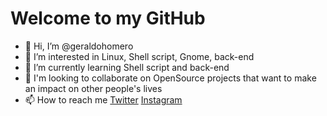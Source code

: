 # Welcome to my GitHub

- 👋 Hi, I’m @geraldohomero
- 👀 I’m interested in Linux, Shell script, Gnome, back-end
- 🌱 I’m currently learning Shell script and back-end
- 💞️ I'm looking to collaborate on OpenSource projects that want to make an impact on other people's lives 
- 📫 How to reach me [Twitter](https://twiter.com/geraldohomero) [Instagram](https://instagram.com/geraldohomero)

<!---
geraldohomero/geraldohomero is a ✨ special ✨ repository because its `README.md` (this file) appears on your GitHub profile.
You can click the Preview link to take a look at your changes.
--->

